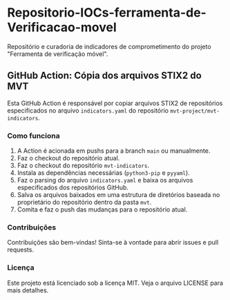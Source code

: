 # Repositorio-IOCs-ferramenta-de-Verificacao-movel

Repositório e curadoria de indicadores de comprometimento do projeto "Ferramenta de verificação móvel".

## GitHub Action: Cópia dos arquivos STIX2 do MVT

Esta GitHub Action é responsável por copiar arquivos STIX2 de repositórios especificados no arquivo `indicators.yaml` do repositório `mvt-project/mvt-indicators`.

### Como funciona

1. A Action é acionada em pushs para a branch `main` ou manualmente.
2. Faz o checkout do repositório atual.
3. Faz o checkout do repositório `mvt-indicators`.
4. Instala as dependências necessárias (`python3-pip` e `pyyaml`).
5. Faz o parsing do arquivo `indicators.yaml` e baixa os arquivos especificados dos repositórios GitHub.
6. Salva os arquivos baixados em uma estrutura de diretórios baseada no proprietário do repositório dentro da pasta `mvt`.
7. Comita e faz o push das mudanças para o repositório atual.

### Contribuições

Contribuições são bem-vindas! Sinta-se à vontade para abrir issues e pull requests.

### Licença

Este projeto está licenciado sob a licença MIT. Veja o arquivo LICENSE para mais detalhes.
